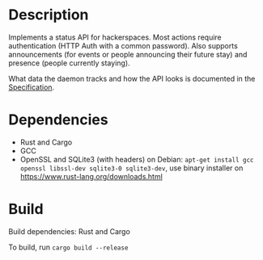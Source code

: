 
# Description
Implements a status API for hackerspaces. Most actions require authentication
(HTTP Auth with a common password). Also supports announcements (for events or
people announcing their future stay) and presence (people currently staying).

What data the daemon tracks and how the API looks is documented in the [Specification](api-specification.md).

# Dependencies
* Rust and Cargo
* GCC
* OpenSSL and SQLite3 (with headers)
on Debian: `apt-get install gcc openssl libssl-dev sqlite3-0 sqlite3-dev`, use
binary installer on https://www.rust-lang.org/downloads.html

# Build
Build dependencies: Rust and Cargo

To build, run `cargo build --release`

